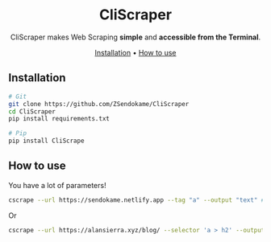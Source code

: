 <div align="center">

# CliScraper

CliScraper makes Web Scraping **simple** and **accessible from the Terminal**.<br>

[Installation](#Installation) •
[How to use](#How-to-use)
</div>

## Installation
```sh
# Git
git clone https://github.com/ZSendokame/CliScraper
cd CliScraper
pip install requirements.txt

# Pip
pip install CliScrape
```

## How to use
You have a lot of parameters!
```sh
cscrape --url https://sendokame.netlify.app --tag "a" --output "text" # <- You can select the attributes of BS4. 
```
Or
```sh
cscrape --url https://alansierra.xyz/blog/ --selector 'a > h2' --output text
```
